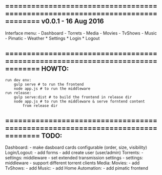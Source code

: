==============================================================================
v0.0.1 - 16 Aug 2016
------------------------------------------------------------------------------
Interface menu:
	- Dashboard
	- Torrets
	- Media
		- Movies
		- TvShows
		- Music
	- Pimatic
	- Weather
	* Settings
	* Login
	* Logout

==============================================================================
HOWTO:
------------------------------------------------------------------------------
	run dev env:
		gulp serve # to run the frontend
		node app.js # to run the middleware
	run release:
		gulp serve:dist # to build the frontend in release dir
		node app.js # to run the middleware & serve forntend content 
			from release dir

==============================================================================
TODO:
------------------------------------------------------------------------------
Dashboard:
	- make dasboard cards configurable (order, size, visibility)
Login/Logout:
	- add forms
	- add create user (user/admin)
Torrents:
	- settings: middleware - set extended transmission settings
	- settings: middleware - support different torrent clients
Media:
	Movies:
		- add
	TvShows:
		- add
	Music:
		- add
Home Automation:
	- add pimatic frontend
